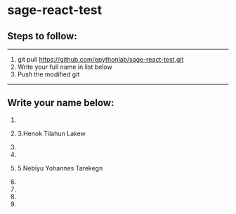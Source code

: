 # sage-react-test

## Steps to follow:

---

1. git pull https://github.com/epythonlab/sage-react-test.git
2. Write your full name in list below
3. Push the modified git

---

## Write your name below:

1.
2. 3.Henok Tilahun Lakew

3.

4.

5. 5.Nebiyu Yohannes Tarekegn

6.

7.

8.

9.
